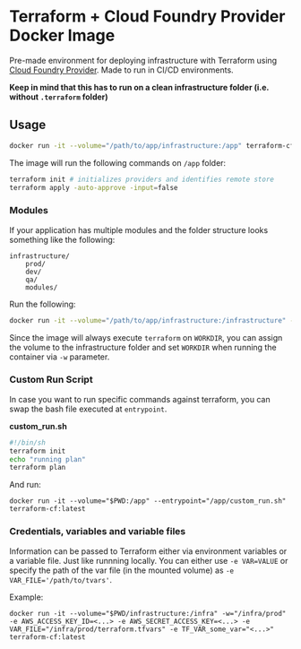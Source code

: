 # Terraform + Cloud Foundry Provider Docker Image

Pre-made environment for deploying infrastructure with Terraform using [Cloud Foundry Provider](https://github.com/cloudfoundry-community/terraform-provider-cf). Made to run in CI/CD environments. 

**Keep in mind that this has to run on a clean infrastructure folder (i.e. without `.terraform` folder)**

## Usage

```bash
docker run -it --volume="/path/to/app/infrastructure:/app" terraform-cf:latest
```

The image will run the following commands on `/app` folder:

```bash
terraform init # initializes providers and identifies remote store
terraform apply -auto-approve -input=false
```

### Modules

If your application has multiple modules and the folder structure looks something like the following:

```
infrastructure/
    prod/
    dev/
    qa/
    modules/
```

Run the following:
```bash
docker run -it --volume="/path/to/app/infrastructure:/infrastructure" -w="/infrastructure/prod" terraform-cf:latest
```

Since the image will always execute `terraform` on `WORKDIR`, you can assign the volume to the infrastructure folder and set `WORKDIR` when running the container via `-w` parameter.


### Custom Run Script

In case you want to run specific commands against terraform, you can swap the bash file executed at `entrypoint`. 

**custom_run.sh**
```bash
#!/bin/sh
terraform init
echo "running plan"
terraform plan
```

And run:
```
docker run -it --volume="$PWD:/app" --entrypoint="/app/custom_run.sh" terraform-cf:latest
```

### Credentials, variables and variable files

Information can be passed to Terraform either via environment variables or a variable file. Just like runnning locally.
You can either use `-e VAR=VALUE` or specify the path of the var file (in the mounted volume) as `-e VAR_FILE='/path/to/tvars'`. 

Example: 
```
docker run -it --volume="$PWD/infrastructure:/infra" -w="/infra/prod" -e AWS_ACCESS_KEY_ID=<...> -e AWS_SECRET_ACCESS_KEY=<...> -e VAR_FILE="/infra/prod/terraform.tfvars" -e TF_VAR_some_var="<...>" terraform-cf:latest
```